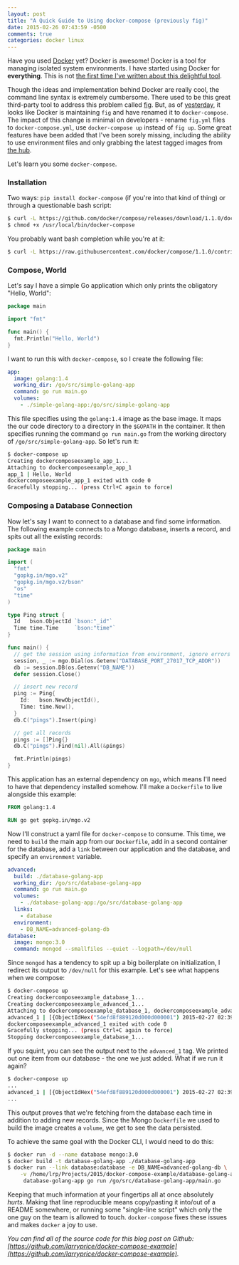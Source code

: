 ```yaml
---
layout: post
title: "A Quick Guide to Using docker-compose (previously fig)"
date: 2015-02-26 07:43:59 -0500
comments: true
categories: docker linux
---
```


Have you used [Docker](https://www.docker.com/) yet? Docker is awesome! Docker is a tool for managing isolated system environments. I have started using Docker for __everything__. This is not [the first time I've written about this delightful tool](/blog/2015/01/11/an-example-use-case-for-docker).

Though the ideas and implementation behind Docker are really cool, the command line syntax is extremely cumbersome. There used to be this great third-party tool to address this problem called [fig](http://www.fig.sh/). But, as of [yesterday](https://github.com/docker/compose/releases/tag/1.1.0), it looks like Docker is maintaining `fig` and have renamed it to `docker-compose`. The impact of this change is minimal on developers - rename `fig.yml` files to `docker-compose.yml`, use `docker-compose up` instead of `fig up`. Some great features have been added that I've been sorely missing, including the ability to use environment files and only grabbing the latest tagged images from [the hub](https://registry.hub.docker.com/).

Let's learn you some `docker-compose`.

### Installation

Two ways: `pip install docker-compose` (if you're into that kind of thing) or through a questionable bash script:

``` bash
$ curl -L https://github.com/docker/compose/releases/download/1.1.0/docker-compose-`uname -s`-`uname -m` > /usr/local/bin/docker-compose
$ chmod +x /usr/local/bin/docker-compose
```

You probably want bash completion while you're at it:

``` bash
$ curl -L https://raw.githubusercontent.com/docker/compose/1.1.0/contrib/completion/bash/docker-compose > /etc/bash_completion.d/docker-compose
```

### Compose, World

Let's say I have a simple Go application which only prints the obligatory "Hello, World":

``` go simple-golang-app/main.go
package main

import "fmt"

func main() {
  fmt.Println("Hello, World")
}
```

I want to run this with `docker-compose`, so I create the following file:

``` yaml docker-compose.yml
app:
  image: golang:1.4
  working_dir: /go/src/simple-golang-app
  command: go run main.go
  volumes:
    - ./simple-golang-app:/go/src/simple-golang-app
```

This file specifies using the `golang:1.4` image as the base image. It maps the our code directory to a directory in the `$GOPATH` in the container. It then specifies running the command `go run main.go` from the working directory of `/go/src/simple-golang-app`. So let's run it:

``` bash
$ docker-compose up
Creating dockercomposeexample_app_1...
Attaching to dockercomposeexample_app_1
app_1 | Hello, World
dockercomposeexample_app_1 exited with code 0
Gracefully stopping... (press Ctrl+C again to force)
```

### Composing a Database Connection

Now let's say I want to connect to a database and find some information. The following example connects to a Mongo database, inserts a record, and spits out all the existing records:

``` go database-golang-app/main.go
package main

import (
  "fmt"
  "gopkg.in/mgo.v2"
  "gopkg.in/mgo.v2/bson"
  "os"
  "time"
)

type Ping struct {
  Id   bson.ObjectId `bson:"_id"`
  Time time.Time     `bson:"time"`
}

func main() {
  // get the session using information from environment, ignore errors
  session, _ := mgo.Dial(os.Getenv("DATABASE_PORT_27017_TCP_ADDR"))
  db := session.DB(os.Getenv("DB_NAME"))
  defer session.Close()

  // insert new record
  ping := Ping{
    Id:   bson.NewObjectId(),
    Time: time.Now(),
  }
  db.C("pings").Insert(ping)

  // get all records
  pings := []Ping{}
  db.C("pings").Find(nil).All(&pings)

  fmt.Println(pings)
}
```

This application has an external dependency on `mgo`, which means I'll need to have that dependency installed somehow. I'll make a `Dockerfile` to live alongside this example:

``` Dockerfile database-golang-app/Dockerfile
FROM golang:1.4

RUN go get gopkg.in/mgo.v2
```

Now I'll construct a yaml file for `docker-compose` to consume. This time, we need to `build` the main app from our `Dockerfile`, add in a second container for the database, add a `link` between our application and the database, and specify an `environment` variable.

``` yaml docker-compose.yaml
advanced:
  build: ./database-golang-app
  working_dir: /go/src/database-golang-app
  command: go run main.go
  volumes:
    - ./database-golang-app:/go/src/database-golang-app
  links:
    - database
  environment:
    - DB_NAME=advanced-golang-db
database:
  image: mongo:3.0
  command: mongod --smallfiles --quiet --logpath=/dev/null
```

Since `mongod` has a tendency to spit up a big boilerplate on initialization, I redirect its output to `/dev/null` for this example. Let's see what happens when we compose:

``` bash
$ docker-compose up
Creating dockercomposeexample_database_1...
Creating dockercomposeexample_advanced_1...
Attaching to dockercomposeexample_database_1, dockercomposeexample_advanced_1
advanced_1 | [{ObjectIdHex("54efd8f889120d000d000001") 2015-02-27 02:39:52.53 +0000 UTC}]
dockercomposeexample_advanced_1 exited with code 0
Gracefully stopping... (press Ctrl+C again to force)
Stopping dockercomposeexample_database_1...
```

If you squint, you can see the output next to the `advanced_1` tag. We printed out one item from our database - the one we just added. What if we run it again?

``` bash
$ docker-compose up
...
advanced_1 | [{ObjectIdHex("54efd8f889120d000d000001") 2015-02-27 02:39:52.53 +0000 UTC} {ObjectIdHex("54efdbb936cc3f000e000001") 2015-02-27 02:51:37.879 +0000 UTC}]
...
```

This output proves that we're fetching from the database each time in addition to adding new records. Since the Mongo `Dockerfile` we used to build the image creates a `volume`, we get to see the data persisted.

To achieve the same goal with the Docker CLI, I would need to do this:

``` bash
$ docker run -d --name database mongo:3.0
$ docker build -t database-golang-app ./database-golang-app
$ docker run --link database:database -e DB_NAME=advanced-golang-db \
    -v /home/lrp/Projects/2015/docker-compose-example/database-golang-app:/go/src/database-golang-app \
     database-golang-app go run /go/src/database-golang-app/main.go
```

Keeping that much information at your fingertips all at once absolutely _hurts_. Making that line reproducible means copy/pasting it into/out of a README somewhere, or running some "single-line script" which only the one guy on the team is allowed to touch. `docker-compose` fixes these issues and makes `docker` a joy to use.

_You can find all of the source code for this blog post on Github: [https://github.com/larryprice/docker-compose-example](https://github.com/larryprice/docker-compose-example)._
